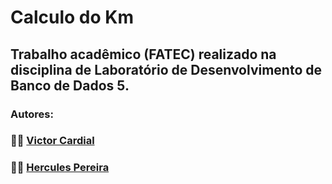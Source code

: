 # Calculo do Km
## Trabalho acadêmico (FATEC) realizado na disciplina de Laboratório de Desenvolvimento de Banco de Dados 5.
### Autores:
### 👨‍💻 [Victor Cardial](https://www.linkedin.com/in/victor-cardial-de-menezes-pereira-67491018a/)
### 👨‍💻 [Hercules Pereira](https://www.linkedin.com/in/hercules-pereira/)

